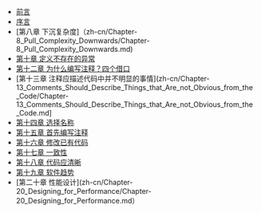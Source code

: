 - [前言](zh-cn/Foreword.md)
- [序言](zh-cn/Preface.md)
- [第八章 下沉复杂度]（zh-cn/Chapter-8_Pull_Complexity_Downwards/Chapter-8_Pull_Complexity_Downwards.md)
- [第十章 定义不存在的异常](zh-cn/Chapter-10_Define_Errors_Out_Of_Existence/Chapter-10_Define_Errors_Out_Of_Existence.md)
- [第十二章 为什么编写注释？四个借口](zh-cn/Chapter-12_Why_Write_Comments_The_Four_Excuses/Chapter-12_Why_Write_Comments_The_Four_Excuses.md)
- [第十三章 注释应描述代码中并不明显的事情](zh-cn/Chapter-13_Comments_Should_Describe_Things_that_Are_not_Obvious_from_the_Code/Chapter-13_Comments_Should_Describe_Things_that_Are_not_Obvious_from_the_Code.md]
- [第十四章 选择名称](zh-cn/Chapter-14_Choosing_Names/Chapter-14_Choosing_Names.md)
- [第十五章 首先编写注释](zh-cn/Chapter-15_Write_The_Comments_First/Chapter-15_Write_The_Comments_First.md)
- [第十六章 修改已有代码](zh-cn/Chapter-16_Modifying_Existing_Code/Chapter-16_Modifying_Existing_Code.md)
- [第十七章 一致性](zh-cn/Chapter-17_Consistency/Chapter-17_Consistency.md)
- [第十八章 代码应清晰](zh-cn/Chapter-18_Code_Should_be_Obvious/Chapter-18_Code_Should_be_Obvious.md)
- [第十九章 软件趋势](zh-cn/Chapter-19_Software_Trends/Chapter-19_Software_Trends.md)
- [第二十章 性能设计](zh-cn/Chapter-20_Designing_for_Performance/Chapter-20_Designing_for_Performance.md）
